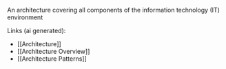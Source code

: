 An architecture covering all components of the information technology (IT) environment

Links (ai generated):
 - [[Architecture]]
 - [[Architecture Overview]]
 - [[Architecture Patterns]]
